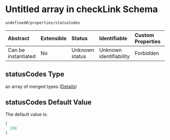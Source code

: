 # Untitled array in checkLink Schema

```txt
undefined#/properties/statusCodes
```



| Abstract            | Extensible | Status         | Identifiable            | Custom Properties | Additional Properties | Access Restrictions | Defined In                                                                     |
| :------------------ | :--------- | :------------- | :---------------------- | :---------------- | :-------------------- | :------------------ | :----------------------------------------------------------------------------- |
| Can be instantiated | No         | Unknown status | Unknown identifiability | Forbidden         | Allowed               | none                | [checkLink\_v2.schema.json\*](checkLink_v2.schema.json "open original schema") |

## statusCodes Type

an array of merged types ([Details](checklink_v2-properties-statuscodes-items.md))

## statusCodes Default Value

The default value is:

```json
[
  200
]
```
